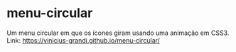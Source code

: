 # menu-circular
 Um menu circular em que os ícones giram usando uma animação em CSS3. Link:
https://vinicius-grandi.github.io/menu-circular/
